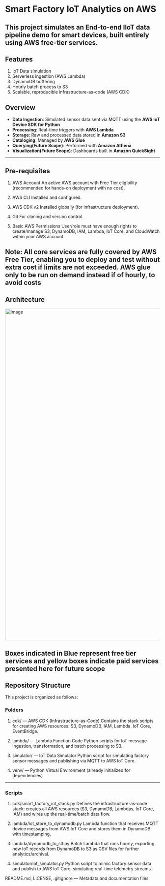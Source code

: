 # Smart Factory IoT Analytics on AWS

This project simulates an End-to-end IIoT data pipeline demo for smart devices, built entirely using AWS free-tier services.
---

## Features

1. IoT Data simulation
2. Serverless ingestion (AWS Lambda)
3. DynamoDB buffering
4. Hourly batch process to S3
5. Scalable, reproducible infrastructure-as-code (AWS CDK)

## Overview

- **Data Ingestion**: Simulated sensor data sent via MQTT using the **AWS IoT Device SDK for Python**
- **Processing**: Real-time triggers with **AWS Lambda**
- **Storage**: Raw and processed data stored in **Amazon S3**
- **Cataloging**: Managed by **AWS Glue**
- **Querying(Future Scope)**: Performed with **Amazon Athena**
- **Visualization(Future Scope)**: Dashboards built in **Amazon QuickSight**
---

## Pre-requisites

1. AWS Account
An active AWS account with Free Tier eligibility (recommended for hands-on deployment with no cost).

2. AWS CLI
Installed and configured.

3. AWS CDK v2
Installed globally (for infrastructure deployment).

4. Git
For cloning and version control.

5. Basic AWS Permissions
User/role must have enough rights to create/manage S3, DynamoDB, IAM, Lambda, IoT Core, and CloudWatch within your AWS account.

Note:
All core services are fully covered by AWS Free Tier, enabling you to deploy and test without extra cost if limits are not exceeded.
AWS glue only to be run on demand instead if of hourly, to avoid costs
---

## Architecture

<img width="1918" height="1078" alt="image" src="https://github.com/user-attachments/assets/eb4bb88b-e7b5-4b88-b15c-b098fe706ccb" />


Boxes indicated in Blue represent free tier services and yellow boxes indicate paid services presented here for future scope
---

## Repository Structure

This project is organized as follows:

### Folders
1. cdk/ — AWS CDK (Infrastructure-as-Code)
Contains the stack scripts for creating AWS resources: S3, DynamoDB, IAM, Lambda, IoT Core, EventBridge.

2. lambda/ — Lambda Function Code
Python scripts for IoT message ingestion, transformation, and batch processing to S3.

3. simulator/ — IoT Data Simulator
Python script for simulating factory sensor messages and publishing via MQTT to AWS IoT Core.

4. venv/ — Python Virtual Environment (already initialized for dependencies)
---
### Scripts

1. cdk/smart_factory_iot_stack.py
Defines the infrastructure-as-code stack: creates all AWS resources (S3, DynamoDB, Lambdas, IoT Core, IAM) and wires up the real-time/batch data flow.

2. lambda/iot_store_to_dynamodb.py
Lambda function that receives MQTT device messages from AWS IoT Core and stores them in DynamoDB with timestamping.

3. lambda/dynamodb_to_s3.py
Batch Lambda that runs hourly, exporting new IoT records from DynamoDB to S3 as CSV files for further analytics/archival.

4. simulator/iot_simulator.py
Python script to mimic factory sensor data and publish to AWS IoT Core, simulating real-time telemetry streams.

README.md, LICENSE, .gitignore — Metadata and documentation files

